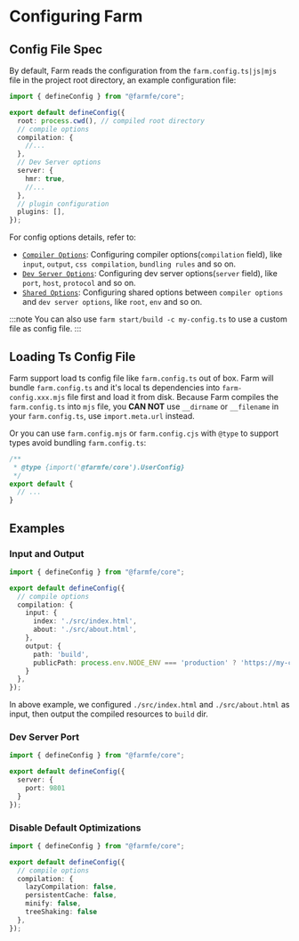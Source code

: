 # Configuring Farm

## Config File Spec
By default, Farm reads the configuration from the `farm.config.ts|js|mjs` file in the project root directory, an example configuration file:

```ts title="farm.config.ts" {5-7}
import { defineConfig } from "@farmfe/core";

export default defineConfig({
  root: process.cwd(), // compiled root directory
  // compile options
  compilation: {
    //...
  },
  // Dev Server options
  server: {
    hmr: true,
    //...
  },
  // plugin configuration
  plugins: [],
});
```

For config options details, refer to:
* [`Compiler Options`](/docs/config/compilation-options): Configuring compiler options(`compilation` field), like `input`, `output`, `css compilation`, `bundling rules` and so on.
* [`Dev Server Options`](/docs/config/dev-server): Configuring dev server options(`server` field), like `port`, `host`, `protocol` and so on.
* [`Shared Options`](/docs/config/shared): Configuring shared options between `compiler options` and `dev server options`, like `root`, `env` and so on.

:::note
You can also use `farm start/build -c my-config.ts` to use a custom file as config file.
:::

## Loading Ts Config File
Farm support load ts config file like `farm.config.ts` out of box. Farm will bundle `farm.config.ts` and it's local ts dependencies into `farm-config.xxx.mjs` file first and load it from disk. Because Farm compiles the `farm.config.ts` into `mjs` file, you **CAN NOT** use `__dirname` or `__filename` in your `farm.config.ts`, use `import.meta.url` instead.

Or you can use `farm.config.mjs` or `farm.config.cjs` with `@type` to support types avoid bundling `farm.config.ts`:

```js title="farm.config.mjs"
/**
 * @type {import('@farmfe/core').UserConfig}
 */
export default {
  // ...
}
```

## Examples
### Input and Output
```ts title="farm.config.ts" {5-7}
import { defineConfig } from "@farmfe/core";

export default defineConfig({
  // compile options
  compilation: {
    input: {
      index: './src/index.html',
      about: './src/about.html',
    },
    output: {
      path: 'build',
      publicPath: process.env.NODE_ENV === 'production' ? 'https://my-cdn.com' : '/'
    }
  },
});
```

In above example, we configured `./src/index.html` and `./src/about.html` as input, then output the compiled resources to `build` dir.

### Dev Server Port

```ts title="farm.config.ts" {5-7}
import { defineConfig } from "@farmfe/core";

export default defineConfig({
  server: {
    port: 9801
  }
});
```

### Disable Default Optimizations
```ts title="farm.config.ts" {5-7}
import { defineConfig } from "@farmfe/core";

export default defineConfig({
  // compile options
  compilation: {
    lazyCompilation: false,
    persistentCache: false,
    minify: false,
    treeShaking: false
  },
});
```

